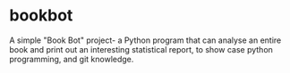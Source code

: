 # bookbot
A simple "Book Bot" project- a Python program that can analyse an entire book and print out an interesting statistical report, to show case python programming, and git knowledge.